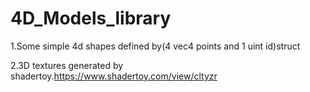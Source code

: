 # 4D_Models_library
1.Some simple 4d shapes defined by(4 vec4 points and 1 uint id)struct

2.3D textures generated by shadertoy.https://www.shadertoy.com/view/cltyzr
